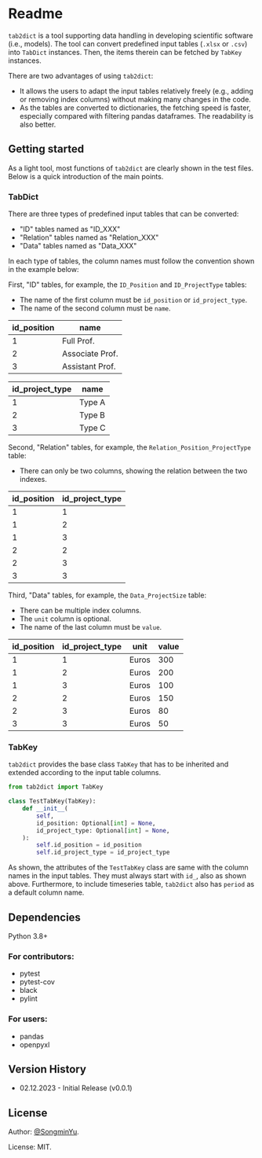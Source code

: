 # Readme

`tab2dict` is a tool supporting data handling in developing scientific software (i.e., models). 
The tool can convert predefined input tables (`.xlsx` or `.csv`) into `TabDict` instances.
Then, the items therein can be fetched by `TabKey` instances.

There are two advantages of using `tab2dict`:
* It allows the users to adapt the input tables relatively freely (e.g., adding or removing index columns) without making many changes in the code.
* As the tables are converted to dictionaries, the fetching speed is faster, especially compared with filtering pandas dataframes. The readability is also better.

## Getting started

As a light tool, most functions of `tab2dict` are clearly shown in the test files. 
Below is a quick introduction of the main points.

### TabDict

There are three types of predefined input tables that can be converted:

* "ID" tables named as "ID_XXX"
* "Relation" tables named as "Relation_XXX"
* "Data" tables named as "Data_XXX"

In each type of tables, the column names must follow the convention shown in the example below:

First, "ID" tables, for example, the `ID_Position` and `ID_ProjectType` tables:
* The name of the first column must be `id_position` or `id_project_type`.
* The name of the second column must be `name`.

| id_position | name            |
|-------------|-----------------|
| 1           | Full Prof.      |
| 2           | Associate Prof. |
| 3           | Assistant Prof. |

| id_project_type | name    |
|-----------------|---------|
| 1               | Type A  |
| 2               | Type B  |
| 3               | Type C  |

Second, "Relation" tables, for example, the `Relation_Position_ProjectType` table:
* There can only be two columns, showing the relation between the two indexes.

| id_position | id_project_type |
|-------------|-----------------|
| 1           | 1               |
| 1           | 2               |
| 1           | 3               |
| 2           | 2               |
| 2           | 3               |
| 3           | 3               |

Third, "Data" tables, for example, the `Data_ProjectSize` table:
* There can be multiple index columns.
* The `unit` column is optional.
* The name of the last column must be `value`.

| id_position | id_project_type | unit  | value | 
|-------------|-----------------|-------|-------|
| 1           | 1               | Euros | 300   |
| 1           | 2               | Euros | 200   |
| 1           | 3               | Euros | 100   |
| 2           | 2               | Euros | 150   |
| 2           | 3               | Euros | 80    |
| 3           | 3               | Euros | 50    |

### TabKey

`tab2dict` provides the base class `TabKey` that has to be inherited and extended according to the input table columns. 

```python
from tab2dict import TabKey

class TestTabKey(TabKey):
    def __init__(
        self,
        id_position: Optional[int] = None,
        id_project_type: Optional[int] = None,
    ):
        self.id_position = id_position
        self.id_project_type = id_project_type
```

As shown, the attributes of the `TestTabKey` class are same with the column names in the input tables. 
They must always start with `id_`, also as shown above. 
Furthermore, to include timeseries table, `tab2dict` also has `period` as a default column name.

## Dependencies

Python 3.8+

### For contributors:

* pytest
* pytest-cov
* black
* pylint

### For users:

* pandas
* openpyxl

## Version History

* 02.12.2023 - Initial Release (v0.0.1)

## License

Author: [@SongminYu](https://github.com/SongminYu). 

License: MIT. 